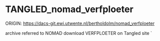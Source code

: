 # TANGLED_nomad_verfploeter

ORIGIN: https://dacs-git.ewi.utwente.nl/bertholdolm/nomad_verfploeter

archive referred to NOMAD download VERFPLOETER on Tangled site
`
